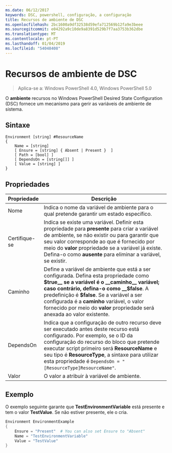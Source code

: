```yaml
---
ms.date: 06/12/2017
keywords: DSC, powershell, configuração, a configuração
title: Recursos de ambiente de DSC
ms.openlocfilehash: 2bc1600a9df32538d59efa712569b12fa9e3beee
ms.sourcegitcommit: e04292a9c10de9a8391d529b7f7aa3753b362dbe
ms.translationtype: MT
ms.contentlocale: pt-PT
ms.lasthandoff: 01/04/2019
ms.locfileid: "54048408"
---
```

# <a name="dsc-environment-resource"></a>Recursos de ambiente de DSC

> Aplica-se a: Windows PowerShell 4.0, Windows PowerShell 5.0

O __ambiente__ recursos no Windows PowerShell Desired State Configuration (DSC) fornece um mecanismo para gerir as variáveis de ambiente de sistema.

## <a name="syntax"></a>Sintaxe
``` mof
Environment [string] #ResourceName
{
    Name = [string]
    [ Ensure = [string] { Absent | Present }  ]
    [ Path = [bool] ]
    [ DependsOn = [string[]] ]
    [ Value = [string] ]
}
```

## <a name="properties"></a>Propriedades

|  Propriedade  |  Descrição   |
|---|---|
| Nome| Indica o nome da variável de ambiente para o qual pretende garantir um estado específico.|
| Certifique-se| Indica se existe uma variável. Definir esta propriedade para __presente__ para criar a variável de ambiente, se não existir ou para garantir que seu valor corresponde ao que é fornecido por meio do __valor__ propriedade se a variável já existe. Defina-o como __ausente__ para eliminar a variável, se existir.|
| Caminho| Define a variável de ambiente que está a ser configurada. Defina esta propriedade como __$true__ se a variável é o __caminho__ variável; caso contrário, defina-o como __$false__. A predefinição é __$false__. Se a variável a ser configurada é a __caminho__ variável, o valor fornecido por meio do __valor__ propriedade será anexada ao valor existente.|
| DependsOn | Indica que a configuração de outro recurso deve ser executado antes deste recurso está configurado. Por exemplo, se o ID da configuração do recurso do bloco que pretende executar script primeiro será __ResourceName__ e seu tipo é __ResourceType__, a sintaxe para utilizar esta propriedade é `DependsOn = "[ResourceType]ResourceName"`.|
| Valor| O valor a atribuir à variável de ambiente.|

## <a name="example"></a>Exemplo

O exemplo seguinte garante que __TestEnvironmentVariable__ está presente e tem o valor __TestValue__. Se não estiver presente, ele o cria.

```powershell
Environment EnvironmentExample
{
    Ensure = "Present"  # You can also set Ensure to "Absent"
    Name = "TestEnvironmentVariable"
    Value = "TestValue"
}
```